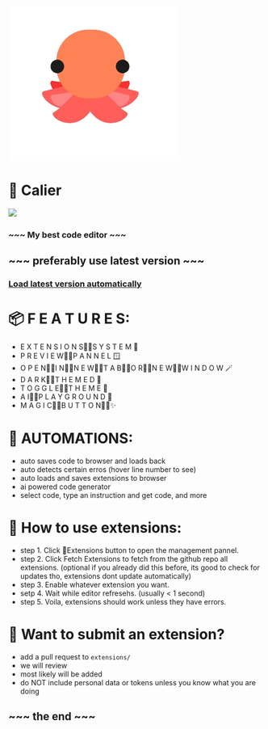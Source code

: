 ![](https://raw.githubusercontent.com/koo1140/calier/refs/heads/main/octopus.png)
# 🐙 Calier
<a href="https://discord.gg/drPWBDpjES"><img src="https://adthoughtsglobal.github.io/featured%20sections/NovaCore.png" height="30"></a>
### ~~~ My best code editor ~~~

## ~~~ preferably use latest version ~~~
### [Load latest version automatically](https://raw.githack.com/koo1140/calier/refs/heads/main/calier_loader.html)

# 📦 F E A T U R E S:
* E X T E N S I O N S᲼᲼S Y S T E M 🔌
* P R E V I E W᲼᲼P A N N E L 🪟
* O P E N᲼᲼I N᲼᲼N E W᲼᲼T A B᲼᲼O R᲼᲼N E W᲼᲼W I N D O W 🪄
* D A R K᲼᲼T H E M E D 🌙
* T O G G L E᲼᲼T H E M E 🦋
* A I᲼᲼P L A Y G R O U N D 🤖
* M A G I C᲼᲼B U T T O N᲼᲼✨

# 🤖 AUTOMATIONS:
* auto saves code to browser and loads back
* auto detects certain erros (hover line number to see)
* auto loads and saves extensions to browser
* ai powered code generator
* select code, type an instruction and get code, and more

# 🧩 How to use extensions:
* step 1. Click 🔌Extensions button to open the management pannel.
* step 2. Click Fetch Extensions to fetch from the github repo all extensions. (optional if you already did this before, its good to check for updates tho, extensions dont update automatically)
* step 3. Enable whatever extension you want.
* setp 4. Wait while editor refresehs. (usually < 1 second)
* step 5. Voila, extensions should work unless they have errors.

# 🥐 Want to submit an extension?
* add a pull request to `extensions/`
* we will review
* most likely will be added
* do NOT include personal data or tokens unless you know what you are doing

## ~~~ the end ~~~
